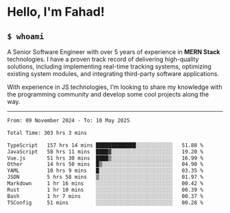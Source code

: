 <h1>Hello, I'm Fahad!</h1>

<h2><code>$ whoami</code></h2>

A Senior Software Engineer with over 5 years of experience in **MERN Stack** technologies. I have a proven track record of delivering high-quality solutions, including implementing real-time tracking systems, optimizing existing system modules, and integrating third-party software applications.

With experience in JS technologies, I'm looking to share my knowledge with the programming community and develop some cool projects along the way.

---

<!--START_SECTION:waka-->

```txt
From: 09 November 2024 - To: 10 May 2025

Total Time: 303 hrs 3 mins

TypeScript   157 hrs 14 mins █████████████░░░░░░░░░░░░   51.88 %
JavaScript   58 hrs 11 mins  ████▓░░░░░░░░░░░░░░░░░░░░   19.20 %
Vue.js       51 hrs 30 mins  ████▒░░░░░░░░░░░░░░░░░░░░   16.99 %
Other        14 hrs 50 mins  █▒░░░░░░░░░░░░░░░░░░░░░░░   04.90 %
YAML         10 hrs 9 mins   █░░░░░░░░░░░░░░░░░░░░░░░░   03.35 %
JSON         5 hrs 58 mins   ▒░░░░░░░░░░░░░░░░░░░░░░░░   01.97 %
Markdown     1 hr 16 mins    ░░░░░░░░░░░░░░░░░░░░░░░░░   00.42 %
Rust         1 hr 10 mins    ░░░░░░░░░░░░░░░░░░░░░░░░░   00.39 %
Bash         1 hr 7 mins     ░░░░░░░░░░░░░░░░░░░░░░░░░   00.37 %
TSConfig     51 mins         ░░░░░░░░░░░░░░░░░░░░░░░░░   00.28 %
```

<!--END_SECTION:waka-->

<!--
**heyFahad/heyFahad** is a ✨ _special_ ✨ repository because its `README.md` (this file) appears on your GitHub profile.

Here are some ideas to get you started:

- 🔭 I’m currently working on ...
- 🌱 I’m currently learning ...
- 👯 I’m looking to collaborate on ...
- 🤔 I’m looking for help with ...
- 💬 Ask me about ...
- 📫 How to reach me: ...
- 😄 Pronouns: ...
- ⚡ Fun fact: ...
-->
